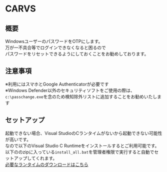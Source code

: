 # CARVS
## 概要
WindowsユーザーのパスワードをOTPにします。<br>
万が一不具合等でログインできなくなると困るので<br>
パスワードをリセットできるようにしておくことをお勧めしております。
## 注意事項
※利用にはスマホとGoogle Authenticatorが必要です<br>
※Windows Defender以外のセキュリティソフトをご使用の際は、<br>`c:\passchange.exe`を念のため検知除外リストに追加することをお勧めいたします

## セットアップ
起動できない場合、Visual StudioのCランタイムがないから起動できない可能性が高いです。<br>
なので以下のVisual Studio C Runtimeをインストールするとご利用可能です。<br>
以下ののzipに入っている`install_all.bat`を管理者権限で実行すると自動でセットアップしてくれます。<br>
[必要なランタイムのダウンロードはこちら](https://us3-dl.techpowerup.com/files/mWnFo7DXkGe5TmIL8fCO8g/1720141480/Visual-C-Runtimes-All-in-One-May-2024.zip)
